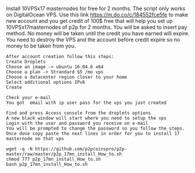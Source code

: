 Install 10VPSx17 masternodes for free for 2 months.
The script only works on DigitalOcean VPS.
Use this link https://m.do.co/c/184552fce5fe to make new account and you get credit of 100$ free that will help you set up 10VPSx17masternodes of p2p for 2 months.
You will be asked to insert pay method.  No money will be taken until the credit you have earned will expire. 
You need to destroy the VPS and the account before credit expire so no money to be taken from you. 

```
After account creation follow this steps:
Create Droplets
Choose an image -> ubuntu 16.04.6 x64
Choose a plan -> Strandard $5 /mo vps
Choose a datacenter region closer to your home
Select additional options IPv6
Create
```
```
Check your e-mail
You got  email with ip user pass for the vps you just created

Find and press Access console from the droplets options
A new black window will start where you need to setup the vps
Login with the user and password you receive on e-mail
You will be prompted to change the password so you follow the steps.
Once done copy paste the next lines in order for you to install 17 masternode on that vps
```
```
wget -q -N https://github.com/p2pcoinspro/p2p-master/raw/master/p2p_17mn_install_How_to.sh
chmod 777 p2p_17mn_install_How_to.sh
bash p2p_17mn_install_How_to.sh
```
